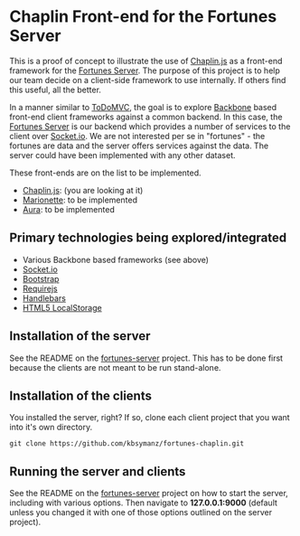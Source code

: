 # Chaplin Front-end for the Fortunes Server

This is a proof of concept to illustrate the use of [Chaplin.js](http://chaplinjs.org) as a front-end framework for the [Fortunes Server](https://github.com/kbsymanz/fortunes-chaplin). The purpose of this project is to help our team decide on a client-side framework to use internally. If others find this useful, all the better.

In a manner similar to [ToDoMVC](http://todomvc.com/), the goal is to explore [Backbone](http://backbonejs.org/) based front-end client frameworks against a common backend. In this case, the [Fortunes Server](https://github.com/kbsymanz/fortunes-server) is our backend which provides a number of services to the client over [Socket.io](http://socket.io/). We are not interested per se in "fortunes" - the fortunes are data and the server offers services against the data. The server could have been implemented with any other dataset.

These front-ends are on the list to be implemented.

- [Chaplin.js](http://chaplinjs.org): (you are looking at it)
- [Marionette](http://marionettejs.com/): to be implemented
- [Aura](http://aurajs.com/): to be implemented

## Primary technologies being explored/integrated

- Various Backbone based frameworks (see above)
- [Socket.io](http://socket.io/)
- [Bootstrap](http://twitter.github.io/bootstrap/)
- [Requirejs](http://requirejs.org/)
- [Handlebars](http://handlebarsjs.com/)
- [HTML5 LocalStorage](http://en.wikipedia.org/wiki/Web_storage)

## Installation of the server

See the README on the [fortunes-server](https://github.com/kbsymanz/fortunes-server) project. This has to be done first because the clients are not meant to be run stand-alone.

## Installation of the clients

You installed the server, right? If so, clone each client project that you want into it's own directory.

    git clone https://github.com/kbsymanz/fortunes-chaplin.git

## Running the server and clients

See the README on the [fortunes-server](https://github.com/kbsymanz/fortunes-server) project on how to start the server, including with various options. Then navigate to __127.0.0.1:9000__ (default unless you changed it with one of those options outlined on the server project).


